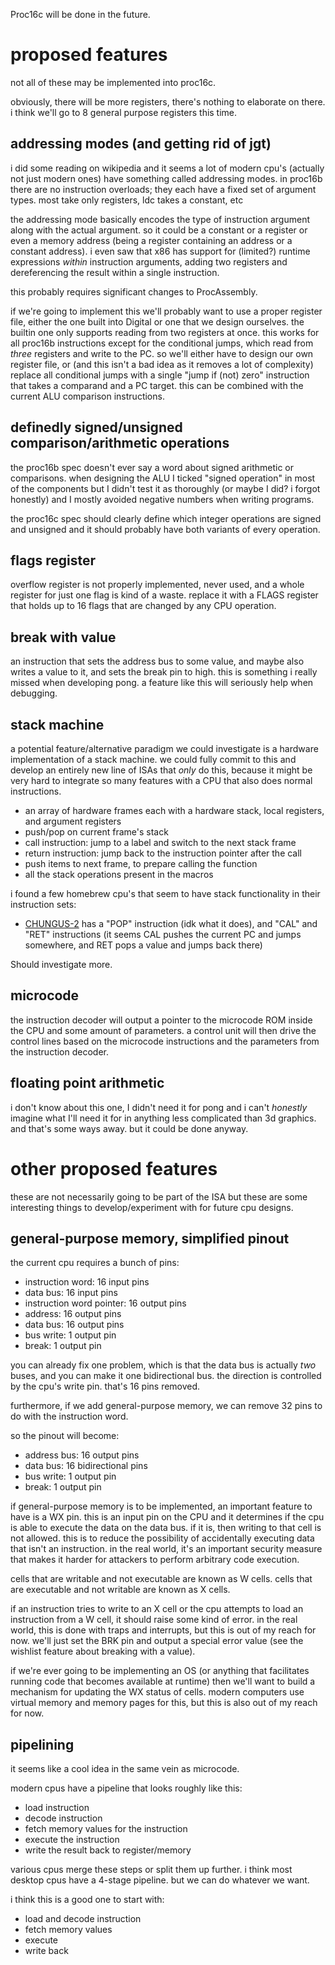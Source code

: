 Proc16c will be done in the future.

# proposed features
not all of these may be implemented into proc16c.

obviously, there will be more registers, there's nothing to elaborate on there. i think we'll go to 8 general purpose registers this time.

## addressing modes (and getting rid of jgt)
i did some reading on wikipedia and it seems a lot of modern cpu's (actually not just modern ones) have something called addressing modes. in proc16b there are no instruction overloads; they each have a fixed set of argument types. most take only registers, ldc takes a constant, etc

the addressing mode basically encodes the type of instruction argument along with the actual argument. so it could be a constant or a register or even a memory address (being a register containing an address or a constant address). i even saw that x86 has support for (limited?) runtime expressions *within* instruction arguments, adding two registers and dereferencing the result within a single instruction.

this probably requires significant changes to ProcAssembly.

if we're going to implement this we'll probably want to use a proper register file, either the one built into Digital or one that we design ourselves. the builtin one only supports reading from two registers at once. this works for all proc16b instructions except for the conditional jumps, which read from *three* registers and write to the PC. so we'll either have to design our own register file, or (and this isn't a bad idea as it removes a lot of complexity) replace all conditional jumps with a single "jump if (not) zero" instruction that takes a comparand and a PC target. this can be combined with the current ALU comparison instructions.


## definedly signed/unsigned comparison/arithmetic operations
the proc16b spec doesn't ever say a word about signed arithmetic or comparisons. when designing the ALU I ticked "signed operation" in most of the components but I didn't test it as thoroughly (or maybe I did? i forgot honestly) and I mostly avoided negative numbers when writing programs.

the proc16c spec should clearly define which integer operations are signed and unsigned and it should probably have both variants of every operation.


## flags register
overflow register is not properly implemented, never used, and a whole register for just one flag is kind of a waste. replace it with a FLAGS register that holds up to 16 flags that are changed by any CPU operation.


## break with value
an instruction that sets the address bus to some value, and maybe also writes a value to it, and sets the break pin to high. this is something i really missed when developing pong. a feature like this will seriously help when debugging.


## stack machine
a potential feature/alternative paradigm we could investigate is a hardware implementation of a stack machine. we could fully commit to this and develop an entirely new line of ISAs that *only* do this, because it might be very hard to integrate so many features with a CPU that also does normal instructions.
- an array of hardware frames each with a hardware stack, local registers, and argument registers
- push/pop on current frame's stack
- call instruction: jump to a label and switch to the next stack frame
- return instruction: jump back to the instruction pointer after the call
- push items to next frame, to prepare calling the function
- all the stack operations present in the macros

i found a few homebrew cpu's that seem to have stack functionality in their instruction sets:
- [CHUNGUS-2](https://github.com/sammyuri/chungus-2-assembler/blob/main/saves/breakout.s) has a "POP" instruction (idk what it does), and "CAL" and "RET" instructions (it seems CAL pushes the current PC and jumps somewhere, and RET pops a value and jumps back there)

Should investigate more.


## microcode
the instruction decoder will output a pointer to the microcode ROM inside the CPU and some amount of parameters. a control unit will then drive the control lines based on the microcode instructions and the parameters from the instruction decoder.


## floating point arithmetic
i don't know about this one, I didn't need it for pong and i can't *honestly* imagine what I'll need it for in anything less complicated than 3d graphics. and that's some ways away. but it could be done anyway.


# other proposed features
these are not necessarily going to be part of the ISA but these are some interesting things to develop/experiment with for future cpu designs.

## general-purpose memory, simplified pinout
the current cpu requires a bunch of pins:
- instruction word: 16 input pins
- data bus: 16 input pins
- instruction word pointer: 16 output pins
- address: 16 output pins
- data bus: 16 output pins
- bus write: 1 output pin
- break: 1 output pin

you can already fix one problem, which is that the data bus is actually *two* buses, and you can make it one bidirectional bus. the direction is controlled by the cpu's write pin. that's 16 pins removed.

furthermore, if we add general-purpose memory, we can remove 32 pins to do with the instruction word.

so the pinout will become:
- address bus: 16 output pins
- data bus: 16 bidirectional pins
- bus write: 1 output pin
- break: 1 output pin

if general-purpose memory is to be implemented, an important feature to have is a WX pin. this is an input pin on the CPU and it determines if the cpu is able to execute the data on the data bus. if it is, then writing to that cell is not allowed. this is to reduce the possibility of accidentally executing data that isn't an instruction. in the real world, it's an important security measure that makes it harder for attackers to perform arbitrary code execution.

cells that are writable and not executable are known as W cells. cells that are executable and not writable are known as X cells.

if an instruction tries to write to an X cell or the cpu attempts to load an instruction from a W cell, it should raise some kind of error. in the real world, this is done with traps and interrupts, but this is out of my reach for now. we'll just set the BRK pin and output a special error value (see the wishlist feature about breaking with a value).

if we're ever going to be implementing an OS (or anything that facilitates running code that becomes available at runtime) then we'll want to build a mechanism for updating the WX status of cells. modern computers use virtual memory and memory pages for this, but this is also out of my reach for now.


## pipelining
it seems like a cool idea in the same vein as microcode.

modern cpus have a pipeline that looks roughly like this:
- load instruction
- decode instruction
- fetch memory values for the instruction
- execute the instruction
- write the result back to register/memory

various cpus merge these steps or split them up further. i think most desktop cpus have a 4-stage pipeline. but we can do whatever we want.

i think this is a good one to start with:
- load and decode instruction
- fetch memory values
- execute
- write back
